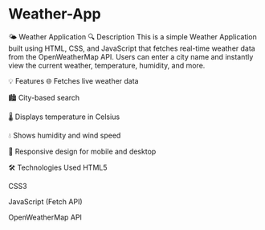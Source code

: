 # Weather-App

🌤️ Weather Application
🔍 Description
This is a simple Weather Application built using HTML, CSS, and JavaScript that fetches real-time weather data from the OpenWeatherMap API. Users can enter a city name and instantly view the current weather, temperature, humidity, and more.

💡 Features
🌐 Fetches live weather data

🏙️ City-based search

🌡️ Displays temperature in Celsius

💧 Shows humidity and wind speed

📱 Responsive design for mobile and desktop

🛠️ Technologies Used
HTML5

CSS3

JavaScript (Fetch API)

OpenWeatherMap API


